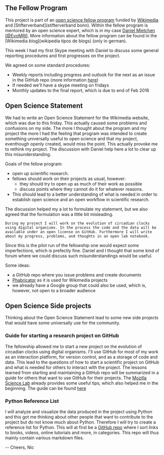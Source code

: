 ## The Fellow Program

This project is part of an [open science fellow program](https://www.wikimedia.de/wiki/Fellowprogramm) funded by [Wikimedia](https://wikimediafoundation.org/wiki/Home) and [Stifterverband](stifterverband bonn). Within the fellow program is mentored by an open science expert, which is in my case [Daniel Mietchen (@EvoMRI)](https://twitter.com/evomri?lang=de). More information about the fellow program can be found in the [Wikimedia blog](wikipedia tipos de blogs) (only in german).

This week I had my first Skype meeting with Daniel to discuss some general reporting procedures and first progresses on the project.

We agreed on some standard procedures:

* Weekly reports including progress and outlook for the next as an issue in the GitHub repo (more information [here](https://github.com/schmelling/clock_evo/tree/master/open_notebook))
* If needed we'll have a skype meeting on fridays
* Monthly updates to the final report, which is due to end of Feb 2016

## Open Science Statement

We had to write an Open Science Statement for the Wikimedia website, which was due to this friday. This actually caused some problems and confusions on my side. The more I thought about the program and my project the more I had the feeling that program was intended to create something universally useful to open science and that my project, eventhough openly created, would miss the point. This actually provoke me to rethink my project. The discussion with Daniel help here a lot to clear up this misunderstanding.

Goals of the fellow program:
* open up scientific research.
* fellows should work on their projects as usual, however:
  * they should try to open up as much of their work as possible
  * discuss points where they cannot do it for whatever reasons.
* This should lead to a better understanding of what is needed in order to establish open science and an open workflow in scientific research.

The discussion helped my a lot to formulate my statement, but we also agreed that the formulation was a little bit misleading.

```
During my project I will work on the evolution of circadian clocks using digital organisms. In the process the code and the data will be available under an open license on GitHub. Furthermore I will write about my progress, problems, and thoughts in an open lab notebook.
```

Since this is the pilot run of the fellowship one would expect some imperfections, which is prefectly fine. Daniel and I thought that some kind of forum where we could discuss such misunderstandings would be useful.

Some ideas:
* a GitHub repo where you issue problems and create documents
* [Phabricator](https://phabricator.wikimedia.org) as it is used for Wikimedia projects
* we already have a Google group that could also be used, which is, however, not open to a broader audience

## Open Science Side projects

Thinking about the Open Science Statement lead to some new side projects that would have some universally use for the community.

### Guide for starting a research project on GitHub

The fellowship allowed me to start a new project on the evolution of circadian clocks using digital organisms. I'll use GitHub for most of my work as an interaction platform, for version control, and as a storage of code and data. This lead to the questions of how to start a scientific project on GitHub and what is needed for others to interact with the project. The lessons learned from starting and maintaining a GitHub repo will be summarized in a guide for others that want to use GitHub for their projects. The [Mozilla Science Lab](https://github.com/mozillascience/working-open-workshop) already provides some useful tips, which also helped me in the beginning. The guide can be found [here](https://github.com/schmelling/how_to_science_repo)

### Python Reference List

I will analyze and visualize the data produced in the project using Python and this got me thinking about other people that want to contribute to the project but do not know much about Python. Therefore I will try to create a reference list for Python. This will at first be a [GitHub repo](https://github.com/schmelling/python_materials) where I sort links to books, videos, online tutorials and more, in categories. This repo will thus mainly contain various markdown files.

-- Cheers, Nic
